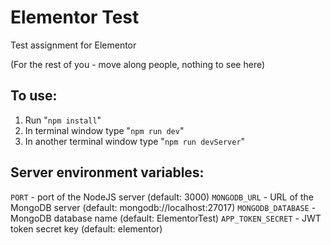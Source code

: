 # Elementor Test
Test assignment for Elementor

(For the rest of you - move along people, nothing to see here)

## To use:
  1. Run "`npm install`"
  2. In terminal window type "`npm run dev`"
  3. In another terminal window type "`npm run devServer`"
  
## Server environment variables:

`PORT` - port of the NodeJS server (default: 3000)
`MONGODB_URL` - URL of the MongoDB server (default: mongodb://localhost:27017)
`MONGODB_DATABASE` - MongoDB database name (default: ElementorTest)
`APP_TOKEN_SECRET` - JWT token secret key (default: elementor)
